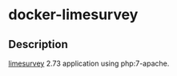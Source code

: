 # docker-limesurvey

## Description

[limesurvey](https://www.limesurvey.org) 2.73 application using php:7-apache.
